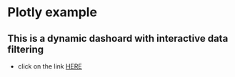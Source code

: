 # Plotly example 
## This is a dynamic dashoard with interactive data filtering


* click on the link [ HERE ](https://asanchez116.github.io/plotly_deploy/)
